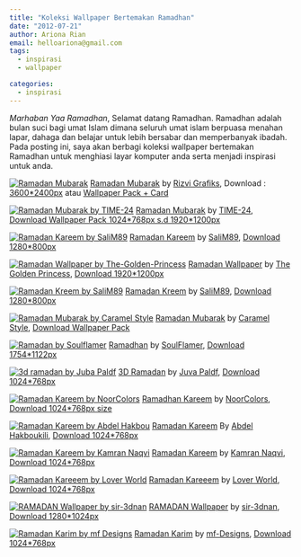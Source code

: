```yaml
---
title: "Koleksi Wallpaper Bertemakan Ramadhan"
date: "2012-07-21"
author: Ariona Rian
email: helloariona@gmail.com
tags: 
  - inspirasi
  - wallpaper

categories: 
  - inspirasi
---
```


_Marhaban Yaa Ramadhan_, Selamat datang Ramadhan. Ramadhan adalah bulan suci bagi umat Islam dimana seluruh umat islam berpuasa menahan lapar, dahaga dan belajar untuk lebih bersabar dan memperbanyak ibadah. Pada posting ini, saya akan berbagi koleksi wallpaper bertemakan Ramadhan untuk menghiasi layar komputer anda serta menjadi inspirasi untuk anda.

[![](./images/Ramadan_Mubarak_by_rizviGrafiks.jpg "Ramadan Mubarak")](https://lh3.googleusercontent.com/-RmAAr961FUY/UAj5dwRb0UI/AAAAAAAABBc/zRQ3Evkxj-s/s2048/Ramadan_Mubarak_by_rizviGrafiks.jpg) [Ramadan Mubarak](http://rizvigrafiks.deviantart.com/art/Ramadan-Mubarak-96449166) by [Rizvi Grafiks](http://rizvigrafiks.deviantart.com/), Download : [3600\*2400px](http://www.deviantart.com/download/96449166/Ramadan_Mubarak_by_rizviGrafiks.jpg) atau [Wallpaper Pack + Card](http://www.deviantart.com/download/96448936/Ramadan_Wallpaper_Pack_by_rizviGrafiks.rar)

[![](./images/Ramadan_Mubarak_by_TIME_24.jpg "Ramadan Mubarak by TIME-24")](https://lh3.googleusercontent.com/-47gihv-JWOc/UAj6oxmf2oI/AAAAAAAABB0/WMkmZqfFa90/s2048/Ramadan_Mubarak_by_TIME_24.jpg) [Ramadan Mubarak](http://time-24.deviantart.com/art/Ramadan-Mubarak-174593756) by [TIME-24](http://time-24.deviantart.com/), [Download Wallpaper Pack 1024\*768px s.d 1920\*1200px](http://www.deviantart.com/download/174593756/Ramadan_Mubarak_by_TIME_24.rar)

[![](./images/Ramadan_Kareem_by_SaliM89.jpg "Ramadan Kareem by SaliM89")](https://lh3.googleusercontent.com/-PxomCUWcwq8/UAj7w16DeDI/AAAAAAAABCI/WWNtW4KTJjk/s2048/Ramadan_Kareem_by_SaliM89.jpg) [Ramadan Kareem](http://salim89.deviantart.com/art/Ramadan-Kareem-173569307) by [SaliM89](http://salim89.deviantart.com/), [Download 1280\*800px](http://www.deviantart.com/download/173569307/Ramadan_Kareem_by_SaliM89.jpg)

[![](./images/ramadan_wallpaper_by_the_golden_princess-d4241kn.jpg "Ramadan Wallpaper by The-Golden-Princess")](https://lh4.googleusercontent.com/-vUqFCiXvkdk/UAj8WZZmHDI/AAAAAAAABCc/eRk61OvU8Jg/s2048/ramadan_wallpaper_by_the_golden_princess-d4241kn.jpg) [Ramadan Wallpaper](http://the-golden-princess.deviantart.com/art/Ramadan-Wallpaper-245412599) by [The Golden Princess](http://the-golden-princess.deviantart.com/), [Download 1920\*1200px](http://www.deviantart.com/download/245412599/ramadan_wallpaper_by_the_golden_princess-d4241kn.jpg)

[![](./images/Ramadan_Kreem_by_SaliM89.jpg "Ramadan Kreem by SaliM89")](https://lh4.googleusercontent.com/-VBMhP3yZS1U/UAj88GBHMkI/AAAAAAAABCw/-dMVwki4MF4/s2048/Ramadan_Kreem_by_SaliM89.jpg) [Ramadan Kreem](http://salim89.deviantart.com/art/Ramadan-Kareem-134236519) by [SaliM89](http://salim89.deviantart.com/), [Download 1280\*800px](http://www.deviantart.com/download/134236519/Ramadan_Kreem_by_SaliM89.jpg)

[![](./images/Ramadan_Mubarak_2009_by_Caramel_Style.jpg "Ramadan Mubarak by  Caramel Style")](https://lh6.googleusercontent.com/-RSvtrHXoQEY/UAj96EK9UII/AAAAAAAABDE/2iiNVVk4n74/s2048/Ramadan_Mubarak_2009_by_Caramel_Style.jpg) [Ramadan Mubarak](http://caramel-style.deviantart.com/art/Ramadan-Mubarak-2009-134233039) by [Caramel Style](http://caramel-style.deviantart.com/), [Download Wallpaper Pack](http://www.deviantart.com/download/134233039/Ramadan_Mubarak_2009_by_Caramel_Style.zip)

[![](./images/ramadan__1432_by_soulflamer-d42f3es.jpg "Ramadan by Soulflamer")](https://lh3.googleusercontent.com/-OYxbM7blWAo/UAj-jXzBhWI/AAAAAAAABDY/pDSeOVg08Lk/s2048/ramadan__1432_by_soulflamer-d42f3es.jpg) [Ramadhan](http://soulflamer.deviantart.com/art/Ramadan-1432-245928196) by [SoulFlamer](http://soulflamer.deviantart.com/), [Download 1754\*1122px](http://www.deviantart.com/download/245928196/ramadan__1432_by_soulflamer-d42f3es.jpg)

[![](./images/3d_ramadan_by_juba_paldf.jpg "3d ramadan by Juba Paldf")](https://lh6.googleusercontent.com/-jEaegSuuico/UAkbYdwbOQI/AAAAAAAABDs/AUV07tTbLiE/s2048/3d_ramadan_by_juba_paldf.jpg) [3D Ramadan](http://juba-paldf.deviantart.com/art/3d-ramadan-97213319) by [Juva Paldf](http://juba-paldf.deviantart.com/), [Download 1024\*768px](http://www.deviantart.com/download/97213319/3d_ramadan_by_juba_paldf.jpg)

[![](./images/Ramadan_Kareem_2006_by_noorcolors.jpg "Ramadan Kareem by NoorColors")](https://lh5.googleusercontent.com/-Pw6xFXOUZoI/UAkcQbGmhKI/AAAAAAAABEA/SQnKHIiwk7k/s2048/Ramadan_Kareem_2006_by_noorcolors.jpg) [Ramadhan Kareem](http://noorcolors.deviantart.com/art/Ramadan-Kareem-2006-58897248) by [NoorColors](http://noorcolors.deviantart.com/), [Download 1024\*768px size](http://www.deviantart.com/download/58897248/Ramadan_Kareem_2006_by_noorcolors.jpg)

[![](./images/ramadan_kareem_by_abdelhakboukili-d42g2c1.jpg "Ramadan Kareem by Abdel Hakbou")](https://lh5.googleusercontent.com/-AcZqCDUDAMU/UAkgAOF3m8I/AAAAAAAABEU/VEB488z8A_A/s2048/ramadan_kareem_by_abdelhakboukili-d42g2c1.jpg) [Ramadan Kareem](http://abdelhakboukili.deviantart.com/art/Ramadan-Kareem-245973457) By [Abdel Hakboukili](http://abdelhakboukili.deviantart.com/), [Download 1024\*768px](http://www.deviantart.com/download/245973457/ramadan_kareem_by_abdelhakboukili-d42g2c1.jpg)

[![](./images/Ramadan_Kareem_2010_I_by_kamrannaqvi.jpg "Ramadan Kareem by Kamran Naqvi")](https://lh4.googleusercontent.com/-veZzoa_F8-s/UAl1tmbEJ-I/AAAAAAAABEo/7JL99--pX14/s2048/Ramadan_Kareem_2010_I_by_kamrannaqvi.jpg) [Ramadan Kareem](http://kamrannaqvi.deviantart.com/art/Ramadan-Kareem-2010-I-173445597) by [Kamran Naqvi](http://kamrannaqvi.deviantart.com/), [Download 1024\*768px](http://www.deviantart.com/download/173445597/Ramadan_Kareem_2010_I_by_kamrannaqvi.jpg)

[![](./images/Ramadan_Kareeem_by_lover_world.jpg "Ramadan Kareeem by Lover World")](https://lh5.googleusercontent.com/-LElghrtflbs/UAl8MBdvwEI/AAAAAAAABE8/nNtkmWAH-I4/s2048/Ramadan_Kareeem_by_lover_world.jpg) [Ramadan Kareeem](http://lover-world.deviantart.com/art/Ramadan-Kareeem-64151111) by [Lover World](http://lover-world.deviantart.com/), [Download 1024\*768px](http://www.deviantart.com/download/64151111/Ramadan_Kareeem_by_lover_world.jpg)

[![](./images/RAMADAN_Wallpaper_by_sir_3dnan.png "RAMADAN Wallpaper by sir-3dnan")](https://lh5.googleusercontent.com/-DGnofk-8Gxc/UAl-cn_ti3I/AAAAAAAABFQ/6DS0hFq_3N0/s2048/RAMADAN_Wallpaper_by_sir_3dnan.png) [RAMADAN Wallpaper](http://sir-3dnan.deviantart.com/art/RAMADAN-Wallpaper-133283929) by [sir-3dnan](http://sir-3dnan.deviantart.com/), [Download 1280\*1024px](http://www.deviantart.com/download/133283929/RAMADAN_Wallpaper_by_sir_3dnan.png)

[![](./images/ramadan_karim_by_mf_designs-d42a4oz.jpg "Ramadan Karim by mf Designs")](https://lh4.googleusercontent.com/-rXSw6B4YOTc/UAl_fmSUVwI/AAAAAAAABFk/fNH62VFPhzs/s2048/ramadan_karim_by_mf_designs-d42a4oz.jpg) [Ramadan Karim](http://mf-designs.deviantart.com/art/Ramadan-Karim-245696579) by [mf-Designs](http://mf-designs.deviantart.com/), [Download 1024\*768px](http://www.deviantart.com/download/245696579/ramadan_karim_by_mf_designs-d42a4oz.jpg)
